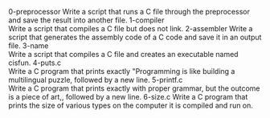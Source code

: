 0-preprocessor 
Write a script that runs a C file through the preprocessor and save the result into another file.
1-compiler  
Write a script that compiles a C file but does not link.
2-assembler
Write a script that generates the assembly code of a C code and save it in an output file.
3-name  
Write a script that compiles a C file and creates an executable named cisfun.
4-puts.c  
Write a C program that prints exactly "Programming is like building a multilingual puzzle, followed by a new line.
5-printf.c  
Write a C program that prints exactly with proper grammar, but the outcome is a piece of art,, followed by a new line.
6-size.c
Write a C program that prints the size of various types on the computer it is compiled and run on.
